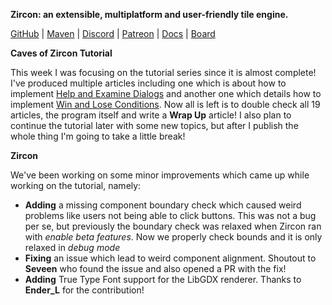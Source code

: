 **Zircon: an extensible, multiplatform and user-friendly tile engine.**

[GitHub](https://github.com/Hexworks/zircon) | 
[Maven](https://jitpack.io/#Hexworks/zircon/2019.1.1-PREVIEW) | 
[Discord](https://discord.gg/vSNgvBh) | 
[Patreon](https://www.patreon.com/join/hexworks) | 
[Docs](https://hexworks.org/zircon/docs/) | 
[Board](https://github.com/Hexworks/zircon/projects/2)

**Caves of Zircon Tutorial**

This week I was focusing on the tutorial series since it is almost complete! I've produced
multiple articles including one which is about how to implement
[Help and Examine Dialogs](https://hexworks.org/posts/tutorials/2019/06/30/how-to-make-a-roguelike-help-and-examine-dialogs.html)
and another one which details how to implement [Win and Lose Conditions](https://hexworks.org/posts/tutorials/2019/07/01/how-to-make-a-roguelike-win-and-lose-conditions.html).
Now all is left is to double check all 19 articles, the program itself and write a **Wrap Up**
article! I also plan to continue the tutorial later with some new topics, but after I publish
the whole thing I'm going to take a little break!

**Zircon**

We've been working on some minor improvements which came up while working on the tutorial, namely:

- **Adding** a missing component boundary check which caused weird problems like users not being able to
  click buttons. This was not a bug per se, but previously the boundary check was relaxed when
  Zircon ran with *enable beta features*. Now we properly check bounds and it is only relaxed
  in *debug mode*
- **Fixing** an issue which lead to weird component alignment. Shoutout to **Seveen** who found
  the issue and also opened a PR with the fix!
- **Adding** True Type Font support for the LibGDX renderer. Thanks to **Ender_L** for the
  contribution!
